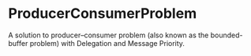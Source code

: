 # ProducerConsumerProblem
A solution to producer–consumer problem (also known as the bounded-buffer problem) with Delegation and Message Priority.
